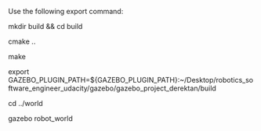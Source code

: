 Use the following export command: 

mkdir build && cd build

cmake ..

make

export GAZEBO_PLUGIN_PATH=${GAZEBO_PLUGIN_PATH}:~/Desktop/robotics_software_engineer_udacity/gazebo/gazebo_project_derektan/build

cd ../world

gazebo robot_world
